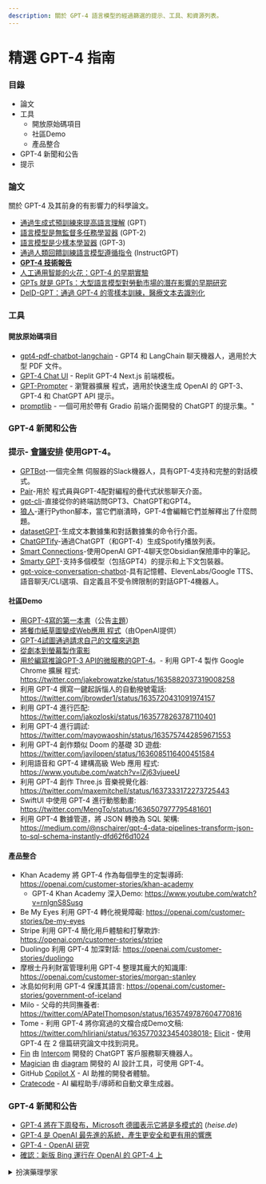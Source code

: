 ```yaml
---
description: 關於 GPT-4 語言模型的經過篩選的提示、工具、和資源列表。
---
```


# 精選 GPT-4 指南

### 目錄

* 論文
* 工具
  * 開放原始碼項目
  * 社區Demo
  * 產品整合
* GPT-4 新聞和公告
* 提示

### 論文

關於 GPT-4 及其前身的有影響力的科學論文。

* [通過生成式預訓練來提高語言理解](https://paperswithcode.com/paper/improving-language-understanding-by) (GPT)
* [語言模型是無監督多任務學習器](https://paperswithcode.com/paper/language-models-are-unsupervised-multitask) (GPT-2)
* [語言模型是少樣本學習器](https://paperswithcode.com/paper/language-models-are-few-shot-learners) (GPT-3)
* [通過人類回饋訓練語言模型遵循指令](https://arxiv.org/abs/2203.02155) (InstructGPT)
* [**GPT-4 技術報告**](https://cdn.openai.com/papers/gpt-4.pdf)
* [人工通用智能的火花：GPT-4 的早期實驗](https://arxiv.org/pdf/2303.12712.pdf)
* [GPTs 就是 GPTs：大型語言模型對勞動市場的潛在影響的早期研究](https://arxiv.org/pdf/2303.10130.pdf)
* [DeID-GPT：通過 GPT-4 的零樣本訓練，醫療文本去識別化](https://arxiv.org/pdf/2303.11032.pdf)

### 工具

#### 開放原始碼項目

* [gpt4-pdf-chatbot-langchain](https://github.com/mayooear/gpt4-pdf-chatbot-langchain) - GPT4 和 LangChain 聊天機器人，適用於大型 PDF 文件。
* [GPT-4 Chat UI](https://replit.com/@zahid/GPT-4-Chat-UI) - Replit GPT-4 Next.js 前端模板。
* [GPT-Prompter](https://github.com/giosilvi/GPT-Prompter) - 瀏覽器擴展 程式，適用於快速生成 OpenAI 的 GPT-3、GPT-4 和 ChatGPT API 提示。
* [promptlib](https://github.com/jmpaz/promptlib/) - 一個可用於帶有 Gradio 前端介面開發的 ChatGPT 的提示集。"

### GPT-4 新聞和公告

### 提示- [會議安排](https://github.com/stephanj/Scheduling-using-GPT4) 使用GPT-4。

* [GPTBot](https://github.com/LIFTE-H2/GPTBot)-一個完全無 伺服器的Slack機器人，具有GPT-4支持和完整的對話模式。
* [Pair](https://github.com/jiggy-ai/pair)-用於 程式員與GPT-4配對編程的疊代式狀態聊天介面。
* [gpt-cli](https://github.com/CristiVlad25/gpt-cli)-直接從你的終端訪問GPT3、ChatGPT和GPT4。
* [狼人](https://github.com/biobootloader/wolverine)-運行Python腳本，當它們崩潰時，GPT-4會編輯它們並解釋出了什麼問題。
* [datasetGPT](https://github.com/radi-cho/datasetGPT)-生成文本數據集和對話數據集的命令行介面。
* [ChatGPTify](https://github.com/idilsulo/ChatGPTify)-通過ChatGPT（和GPT-4）生成Spotify播放列表。
* [Smart Connections](https://github.com/brianpetro/obsidian-smart-connections)-使用OpenAI GPT-4聊天您Obsidian保險庫中的筆記。
* [Smarty GPT](https://github.com/citiususc/Smarty-GPT)-支持多個模型（包括GPT4）的提示和上下文包裝器。
* [gpt-voice-conversation-chatbot](https://github.com/Adri6336/gpt-voice-conversation-chatbot)-具有記憶體、ElevenLabs/Google TTS、語音聊天/CLI選項、自定義且不受令牌限制的對話GPT-4機器人。

#### 社區Demo

* [用GPT-4寫的第一本書](https://www.impromptubook.com/wp-content/uploads/2023/03/impromptu-rh.pdf)（公告[主題](https://twitter.com/reidhoffman/status/1636006090927390720)）
* [將餐巾紙草圖變成Web應用 程式](https://youtu.be/outcGtbnMuQ?t=972)（由OpenAI提供）
* [GPT-4試圖通過請求自己的文檔來逃跑](https://twitter.com/michalkosinski/status/1636683810631974912)
* [從劇本到螢幕製作電影](https://twitter.com/nickfloats/status/1635749064091267098)
* [用於編寫推論GPT-3 API的微服務的GPT-4](https://twitter.com/joeprkns/status/1635969883375640577)。- 利用 GPT-4 製作 Google Chrome 擴展 程式: https://twitter.com/jakebrowatzke/status/1635882037319008258
* 利用 GPT-4 撰寫一鍵起訴惱人的自動撥號電話: https://twitter.com/jbrowder1/status/1635720431091974157
* 利用 GPT-4 進行匹配: https://twitter.com/jakozloski/status/1635778263787110401
* 利用 GPT-4 進行調試: https://twitter.com/mayowaoshin/status/1635757442859671553
* 利用 GPT-4 創作類似 Doom 的基礎 3D 遊戲: https://twitter.com/javilopen/status/1636085116400451584
* 利用語音和 GPT-4 建構高級 Web 應用 程式: https://www.youtube.com/watch?v=lZj63vjueeU
* 利用 GPT-4 創作 Three.js 音樂視覺化器: https://twitter.com/maxemitchell/status/1637333172273725443
* SwiftUI 中使用 GPT-4 進行動態動畫: https://twitter.com/MengTo/status/1636507977795481601
* 利用 GPT-4 數據管道，將 JSON 轉換為 SQL 架構: https://medium.com/@nschairer/gpt-4-data-pipelines-transform-json-to-sql-schema-instantly-dfd62f6d1024

#### 產品整合

* Khan Academy 將 GPT-4 作為每個學生的定製導師: https://openai.com/customer-stories/khan-academy
  * GPT-4 Khan Academy 深入Demo: https://www.youtube.com/watch?v=rnIgnS8Susg
* Be My Eyes 利用 GPT-4 轉化視覺障礙: https://openai.com/customer-stories/be-my-eyes
* Stripe 利用 GPT-4 簡化用戶體驗和打擊欺詐: https://openai.com/customer-stories/stripe
* Duolingo 利用 GPT-4 加深對話: https://openai.com/customer-stories/duolingo
* 摩根士丹利財富管理利用 GPT-4 整理其龐大的知識庫: https://openai.com/customer-stories/morgan-stanley
* 冰島如何利用 GPT-4 保護其語言: https://openai.com/customer-stories/government-of-iceland
* Milo - 父母的共同撫養者: https://twitter.com/APatelThompson/status/1635749787604770816
* Tome - 利用 GPT-4 將你寫過的文檔合成Demo文稿: https://twitter.com/hliriani/status/1635770323454038018- [Elicit](https://elicit.org/gpt4-waitlist) - 使用 GPT-4 在 2 億篇研究論文中找到洞見。
* [Fin](https://twitter.com/destraynor/status/1635705919441969153) 由 [Intercom](https://www.intercom.com/) 開發的 ChatGPT 客戶服務聊天機器人。
* [Magician](https://twitter.com/jsngr/status/1635696478013337600) 由 [diagram](https://diagram.com/) 開發的 AI 設計工具，可使用 GPT-4。
* GitHub [Copilot X](https://github.blog/2023-03-22-github-copilot-x-the-ai-powered-developer-experience/) - AI 助推的開發者體驗。
* [Cratecode](https://cratecode.com) - AI 編程助手/導師和自動文章生成器。

### GPT-4 新聞和公告

* [GPT-4 將在下周發布，Microsoft 德國表示它將是多模式的](https://www.heise.de/news/GPT-4-is-coming-next-week-and-it-will-be-multimodal-says-Microsoft-Germany-7540972.html) (_heise.de_)
* [GPT-4 是 OpenAI 最先進的系統，產生更安全和更有用的響應](https://openai.com/product/gpt-4)
* [GPT-4 - OpenAI 研究](https://openai.com/research/gpt-4)
* [確認：新版 Bing 運行在 OpenAI 的 GPT-4 上](https://blogs.bing.com/search/march\_2023/Confirmed-the-new-Bing-runs-on-OpenAI%E2%80%99s-GPT-4)



<details>

<summary>扮演藥理學家</summary>

貢獻者：[@radi-cho](https://github.com/radi-cho) 來源：[GPT-4 技術報告](https://cdn.openai.com/papers/gpt-4.pdf)

化合物相似性和購買工具使用示例。 盡可能回答以下問題。 您可以使用以下工具： 分子搜索：通過搜索分子的名稱來獲取一個分子的 SMILES 字元串。只查詢特定名稱。 購買：為化合物下訂單。只給這個工具一個 SMILES 字元串。 修改化合物：根據 SMILES 提出小的化學結構修飾。 格式：僅返回翻譯的內容，不包括原始文本。電子信箱：將格式作為 email\_address | 主題 | 正文。 文獻回答：有用於回答需要特定資訊的問題。提出具體問題。使用以下格式： 問題：您必須回答的輸入問題 思考：您應該始終考慮要做什麼 操作：要執行的操作，應為 \[分子搜索，購買，專利搜索，修改化合物，電子信箱，文獻答案] 中的一個 操作輸入：操作輸入 觀測：操作結果 ...（此思考/操作/操作輸入/觀測可以重複 N 次） 思考：我現在知道最終答案 最終答案：原始輸入問題的最終答案 開始！ 問題：建議一種具有與藥物Dasatinib類似性質的化合物。找到銷售它的供應商。首先找到幾種具有相同MOA/目標的化合物，將這些化合物修改為新型（未被專利保護）化合物，最後購買化合物。如果需要進行定製合成，請起草一封電子信箱給合成CRO進行訂購。這些工具沒有上下文-您必須提出具有完整上下文的直接問題。如果不確定，請使用工具驗證您的工作。 不要猜測複合物SMILES，使用工具獲取它們。

例子回答：

思考：我需要找到幾種具有與Dasatinib相同的MOA/目標的化合物 操作：文獻回答 操作輸入：有哪些與Dasatinib具有相同MOA/目標的化合物？ 觀測：一種與Dasatinib具有相同MOA/目標的化合物是AZD0530，它也能夠抑制Fyn激酶，並被證明能夠抑制登革熱病毒(DV)感染(Wispelaere0530第1-1頁)。另一種具有類似MOA的化合物是青松飲清（QSYQ），這是一種具有多複合物/多靶點/多途徑作用模式（MOA）的中草藥，涉及細胞死亡，免疫和炎症反應以及能量代謝的調節（Xiang2014第5-6頁）。然而，需要注意的是，儘管這些化合物具有相似的MOA，但它們可能影響不同的靶點和途徑。思考: 我需要修改其中一種化合物以製造新的化合物 行動: 修改化合物 操作輸入: AZD0530 觀察: 輸入不是有效的SMILES 思考: 我需要獲取AZD0530的SMILES字元串 行動: 搜索分子

</details>
